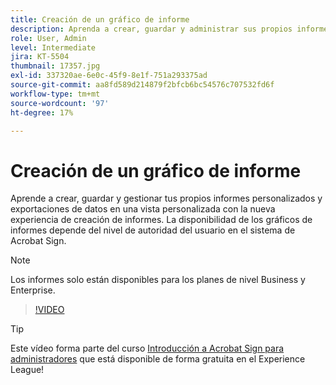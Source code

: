 ```yaml
---
title: Creación de un gráfico de informe
description: Aprenda a crear, guardar y administrar sus propios informes personalizados y exportaciones de datos
role: User, Admin
level: Intermediate
jira: KT-5504
thumbnail: 17357.jpg
exl-id: 337320ae-6e0c-45f9-8e1f-751a293375ad
source-git-commit: aa8fd589d214879f2bfcb6bc54576c707532fd6f
workflow-type: tm+mt
source-wordcount: '97'
ht-degree: 17%

---
```


# Creación de un gráfico de informe

Aprende a crear, guardar y gestionar tus propios informes personalizados y exportaciones de datos en una vista personalizada con la nueva experiencia de creación de informes. La disponibilidad de los gráficos de informes depende del nivel de autoridad del usuario en el sistema de Acrobat Sign.

>[!NOTE]
>
>Los informes solo están disponibles para los planes de nivel Business y Enterprise.

>[!VIDEO](https://video.tv.adobe.com/v/33812?quality=12&learn=on&hidetitle=true)

>[!TIP]
>
>Este vídeo forma parte del curso [Introducción a Acrobat Sign para administradores](https://experienceleague.adobe.com/?recommended=Sign-A-1-2020.2) que está disponible de forma gratuita en el Experience League!
